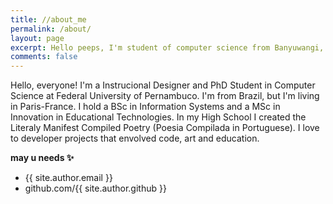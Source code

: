 ```yaml
---
title: //about_me
permalink: /about/
layout: page
excerpt: Hello peeps, I'm student of computer science from Banyuwangi, living in Jogjakarta. This blog for documentation about my programming journey, running on jekyll, hosting on netlify and using my own simple theme.
comments: false
---
```

Hello, everyone! I'm a Instrucional Designer and PhD Student in Computer Science at Federal University of Pernambuco. I'm from Brazil, but I'm living in Paris-France. I hold a BSc in Information Systems and a MSc in Innovation in Educational Technologies. In my High School I created the Literaly Manifest Compiled Poetry (Poesia Compilada in Portuguese). I love to developer projects that envolved code, art and education. 


**may u needs ✨**
- {{ site.author.email }}
- github.com/{{ site.author.github }}
